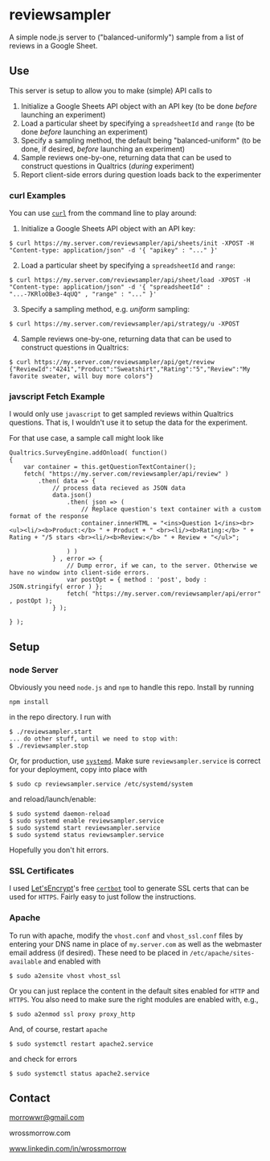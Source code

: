 # reviewsampler

A simple node.js server to ("balanced-uniformly") sample from a list of reviews in a Google Sheet. 

## Use

This server is setup to allow you to make (simple) API calls to 

1. Initialize a Google Sheets API object with an API key (to be done _before_ launching an experiment)
2. Load a particular sheet by specifying a `spreadsheetId` and `range` (to be done _before_ launching an experiment)
3. Specify a sampling method, the default being "balanced-uniform" (to be done, if desired, _before_ launching an experiment)
4. Sample reviews one-by-one, returning data that can be used to construct questions in Qualtrics (_during_ experiment)
5. Report client-side errors during question loads back to the experimenter

### curl Examples

You can use [`curl`](https://curl.haxx.se/) from the command line to play around: 

1. Initialize a Google Sheets API object with an API key: 

```
$ curl https://my.server.com/reviewsampler/api/sheets/init -XPOST -H "Content-type: application/json" -d '{ "apikey" : "..." }'
```

2. Load a particular sheet by specifying a `spreadsheetId` and `range`: 

```
$ curl https://my.server.com/reviewsampler/api/sheet/load -XPOST -H "Content-type: application/json" -d '{ "spreadsheetId" : "...-7KRloOBe3-4qUQ" , "range" : "..." }'
```

3. Specify a sampling method, e.g. _uniform_ sampling: 

```
$ curl https://my.server.com/reviewsampler/api/strategy/u -XPOST
```

4. Sample reviews one-by-one, returning data that can be used to construct questions in Qualtrics: 

```
$ curl https://my.server.com/reviewsampler/api/get/review
{"ReviewId":"4241","Product":"Sweatshirt","Rating":"5","Review":"My favorite sweater, will buy more colors"}
```

### javscript Fetch Example

I would only use `javascript` to get sampled reviews within Qualtrics questions. That is, I wouldn't use it to setup the data for the experiment. 

For that use case, a sample call might look like 

```
Qualtrics.SurveyEngine.addOnload( function()
{
	var container = this.getQuestionTextContainer();
    fetch( "https://my.server.com/reviewsampler/api/review" )
    	.then( data => {
    		// process data recieved as JSON data
		  	data.json()
		  		.then( json => ( 
		  			// Replace question's text container with a custom format of the response 
		  			container.innerHTML = "<ins>Question 1</ins><br><ul><li/><b>Product:</b> " + Product + " <br><li/><b>Rating:</b> " + Rating + "/5 stars <br><li/><b>Review:</b> " + Review + "</ul>";

		  		) )
          	} , error => {
          		// Dump error, if we can, to the server. Otherwise we have no window into client-side errors. 
          		var postOpt = { method : 'post', body : JSON.stringify( error ) };
				fetch( "https://my.server.com/reviewsampler/api/error" , postOpt );
          	} );

} );
```

## Setup

### node Server

Obviously you need `node.js` and `npm` to handle this repo. Install by running
```
npm install
```
in the repo directory. I run with
```
$ ./reviewsampler.start
... do other stuff, until we need to stop with:
$ ./reviewsampler.stop
```

Or, for production, use [`systemd`](https://www.freedesktop.org/wiki/Software/systemd/). Make sure `reviewsampler.service` is correct for your deployment, copy into place with
```
$ sudo cp reviewsampler.service /etc/systemd/system
```
and reload/launch/enable: 
```
$ sudo systemd daemon-reload
$ sudo systemd enable reviewsampler.service
$ sudo systemd start reviewsampler.service
$ sudo systemd status reviewsampler.service
```
Hopefully you don't hit errors. 

### SSL Certificates

I used [Let'sEncrypt](https://letsencrypt.org/)'s free [`certbot`](https://certbot.eff.org/) tool to generate SSL certs that can be used for `HTTPS`. Fairly easy to just follow the instructions. 

### Apache

To run with apache, modify the `vhost.conf` and `vhost_ssl.conf` files by entering your DNS name in place of `my.server.com` as well as the webmaster email address (if desired). These need to be placed in `/etc/apache/sites-available` and enabled with 

```
$ sudo a2ensite vhost vhost_ssl
```
Or you can just replace the content in the default sites enabled for `HTTP` and `HTTPS`. You also need to make sure the right modules are enabled with, e.g., 

```
$ sudo a2enmod ssl proxy proxy_http
```
And, of course, restart `apache`
```
$ sudo systemctl restart apache2.service
```
and check for errors
```
$ sudo systemctl status apache2.service
```

## Contact

morrowwr@gmail.com

wrossmorrow.com

www.linkedin.com/in/wrossmorrow
